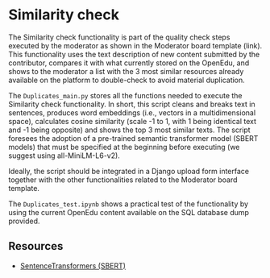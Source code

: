 # Similarity check
The Similarity check functionality is part of the quality check steps executed by the moderator as shown in the Moderator board template (link). This functionality uses the text description of new content submitted by the contributor, compares it with what currently stored on the OpenEdu, and shows to the moderator a list with the 3 most similar resources already available on the platform to double-check to avoid material duplication.

The `Duplicates_main.py` stores all the functions needed to execute the Similarity check functionality. In short, this script cleans and breaks text in sentences, produces word embeddings (i.e., vectors in a multidimensional space), calculates cosine similarity (scale -1 to 1, with 1 being identical text and -1 being opposite) and shows the top 3 most similar texts. The script foresees the adoption of a pre-trained semantic transformer model (SBERT models) that must be specified at the beginning before executing (we suggest using all-MiniLM-L6-v2).

Ideally, the script should be integrated in a Django upload form interface together with the other functionalities related to the Moderator board template.

The `Duplicates_test.ipynb` shows a practical test of the functionality by using the current OpenEdu content available on the SQL database dump provided.

## Resources
- [SentenceTransformers (SBERT)](https://www.sbert.net/index.html#)
